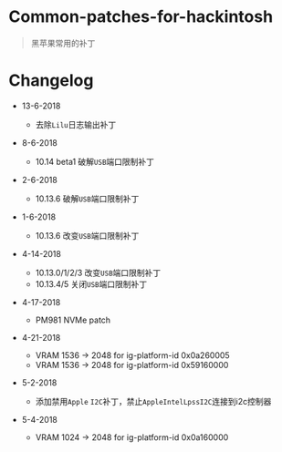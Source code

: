 # Common-patches-for-hackintosh
> 黑苹果常用的补丁

# Changelog
- 13-6-2018
  - 去除`Lilu`日志输出补丁

- 8-6-2018
  - 10.14 beta1 破解`USB`端口限制补丁
  
- 2-6-2018
  - 10.13.6 破解`USB`端口限制补丁
  
- 1-6-2018
  - 10.13.6 改变`USB`端口限制补丁

- 4-14-2018
  - 10.13.0/1/2/3 改变`USB`端口限制补丁
  - 10.13.4/5 关闭`USB`端口限制补丁

- 4-17-2018
  - PM981 NVMe patch

- 4-21-2018
  - VRAM 1536 -> 2048 for ig-platform-id 0x0a260005
  - VRAM 1536 -> 2048 for ig-platform-id 0x59160000

- 5-2-2018
  - 添加禁用`Apple` `I2C`补丁，禁止`AppleIntelLpssI2C`连接到i2c控制器

- 5-4-2018
  - VRAM 1024 -> 2048 for ig-platform-id 0x0a160000
  